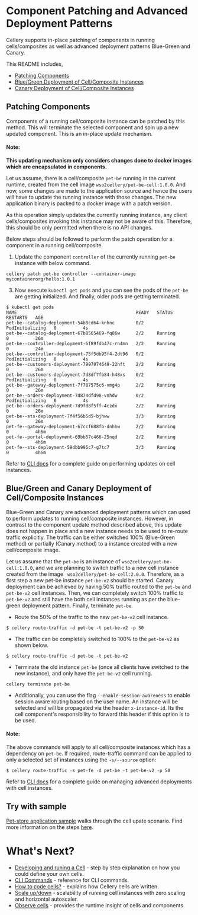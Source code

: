 # Component Patching and Advanced Deployment Patterns

Cellery supports in-place patching of components in running cells/composites as well as advanced deployment patterns Blue-Green and Canary. 

This README includes,

- [Patching Components](#patching-components)
- [Blue/Green Deployment of Cell/Composite Instances](#bluegreen-and-canary-deployment-of-cell-instances)
- [Canary Deployment of Cell/Composite Instances](#bluegreen-and-canary-deployment-of-cell-instances)

## Patching Components
Components of a running cell/composite instance can be patched by this method. This will terminate the selected component and spin up a new updated component. This is an in-place update mechanism.

#### Note:
__This updating mechanism only considers changes done to docker images which are encapsulated in components.__
 
Let us assume, there is a cell/composite `pet-be` running in the current runtime, created from the cell image `wso2cellery/pet-be-cell:1.0.0`. 
And now, some changes are made to the application source and hence the users will have to update the running instance with those changes.
The new application binary is packed to a docker image with a patch version. 

As this operation simply updates the currently running instance, any client cells/composites invoking this instance may not be aware of this. 
Therefore, this should be only permitted when there is no API changes. 
 
Below steps should be followed to perform the patch operation for a component in a running cell/composite. 
 
1) Update the component `controller` of the currently running `pet-be` instance with below command.
```
cellery patch pet-be controller --container-image mycontainerorg/hello:1.0.1
```
3) Now execute `kubectl get pods` and you can see the pods of the `pet-be` are getting initialized. And finally, older pods are getting terminated.
```
$ kubectl get pods
NAME                                             READY   STATUS            RESTARTS   AGE
pet-be--catalog-deployment-54b8cd64-knhnc        0/2     PodInitializing   0          4s
pet-be--catalog-deployment-67b8565469-fq86w      2/2     Running           0          26m
pet-be--controller-deployment-6f89fdb47c-rn4mn   2/2     Running           0          24m
pet-be--controller-deployment-75f5db95f4-2dt96   0/2     PodInitializing   0          4s
pet-be--customers-deployment-7997974649-22hft    2/2     Running           0          26m
pet-be--customers-deployment-7d8df7fb84-h48xs    0/2     PodInitializing   0          4s
pet-be--gateway-deployment-7f787575c6-vmg4p      2/2     Running           0          26m
pet-be--orders-deployment-7d874dfd98-vnhdw       0/2     PodInitializing   0          4s
pet-be--orders-deployment-7d9fd8f5ff-4czdx       2/2     Running           0          26m
pet-be--sts-deployment-7f4f56b5d5-bjhww          3/3     Running           0          26m
pet-fe--gateway-deployment-67ccf688fb-dnhhw      2/2     Running           0          4h6m
pet-fe--portal-deployment-69bb57c466-25nqd       2/2     Running           0          4h6m
pet-fe--sts-deployment-59dbb995c7-g7tc7          3/3     Running           0          4h6m
```
Refer to [CLI docs](cli-reference.md#cellery-update) for a complete guide on performing updates on cell instances.

## Blue/Green and Canary Deployment of Cell/Composite Instances
Blue-Green and Canary are advanced deployment patterns which can used to perform updates to running cell/composite instances. 
However, in contrast to the component update method described above, this update does not happen in place and a new instance needs to be used to re-route traffic explicitly. 
The traffic can be either switched 100% (Blue-Green method) or partially (Canary method) to a instance created with a new cell/composite image. 

Let us assume that the `pet-be` is an instance of `wso2cellery/pet-be-cell:1.0.0`, and we are planning to switch traffic to a new cell instance created from the image ` wso2cellery/pet-be-cell:2.0.0`.
Therefore, as a first step a new pet-be instance `pet-be-v2` should be started. Canary deployment can be achieved by having 50% traffic routed to the `pet-be` and `pet-be-v2` 
cell instances. Then, we can  completely switch 100% traffic to `pet-be-v2` and still have the both cell instances running as per the blue-green deployment pattern. Finally, terminate `pet-be`.

- Route the 50% of the traffic to the new `pet-be-v2` cell instance. 
```
$ cellery route-traffic -d pet-be -t pet-be-v2 -p 50
```

- The traffic can be completely switched to 100% to the `pet-be-v2` as shown below. 
```
$ cellery route-traffic -d pet-be -t pet-be-v2
```
- Terminate the old instance `pet-be` (once all clients have switched to the new instance), and only have the `pet-be-v2` cell running. 
```
cellery terminate pet-be
```
- Additionally, you can use the flag `--enable-session-awareness` to enable session aware routing based on the user name. 
An instance will be selected and will be propagated via the header `x-instance-id`. Its the cell component's responsibility to forward this header if this option is to be used.

#### Note:
The above commands will apply to all cell/composite instances which has a dependency on `pet-be`. If required, route-traffic command can be applied to only a selected set of instances
using the `-s/--source` option:
```
$ cellery route-traffic -s pet-fe -d pet-be -t pet-be-v2 -p 50
```
Refer to [CLI docs](cli-reference.md#cellery-route-traffic) for a complete guide on managing advanced deployments with cell instances.

## Try with sample
[Pet-store application sample](https://github.com/wso2-cellery/samples/tree/master/cells/pet-store) walks through the cell upate scenario. 
Find more information on the steps [here](https://github.com/wso2-cellery/samples/blob/master/docs/pet-store/update-cell.md).

# What's Next?
- [Developing and runing a Cell](writing-a-cell.md) - step by step explanation on how you could define your own cells.
- [CLI Commands](cli-reference.md) - reference for CLI commands.
- [How to code cells?](cellery-syntax.md) - explains how Cellery cells are written.
- [Scale up/down](cell-scaling.md) - scalability of running cell instances with zero scaling and horizontal autoscaler.
- [Observe cells](cellery-observability.md) - provides the runtime insight of cells and components.


